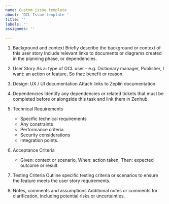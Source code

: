 ```yaml
---
name: Custom issue template
about: 'OCL Issue template '
title: ''
labels: ''
assignees: ''

---
```


1. Background and context
Briefly describe the background or context of this user story
Include relevant links to documents or diagrams created in the planning phase, or dependencies.

2. User Story
As a: type of OCL user - e.g. Dictionary manager, Publisher,
I want: an action or feature,
So that: benefit or reason.

3. Design: UX / UI documentation
Attach links to Zeplin documentation

5. Dependencies
Identify any dependencies or related tickets that must be completed before or alongside this task and link them in Zenhub.

4. Technical Requirements 
   - Specific technical requirements
   - Any constraints
   - Performance criteria
   - Security considerations
   - Integration points.

5. Acceptance Criteria
   - Given: context or scenario,
      When: action taken,
      Then: expected outcome or result.

6. Testing Criteria 
Outline specific testing criteria or scenarios to ensure the feature meets the user story requirements.

7. Notes, comments and assumptions
Additional notes or comments for clarification, including potential risks or uncertainties.

